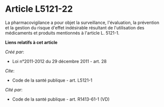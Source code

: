 # Article L5121-22

La pharmacovigilance a pour objet la surveillance, l'évaluation, la prévention et la gestion du risque d'effet indésirable
résultant de l'utilisation des médicaments et produits mentionnés à l'article L. 5121-1.

**Liens relatifs à cet article**

_Créé par_:

  - Loi n°2011-2012 du 29 décembre 2011 - art. 28

_Cite_:

  - Code de la santé publique - art. L5121-1

_Cité par_:

  - Code de la santé publique - art. R1413-61-1 (VD)
